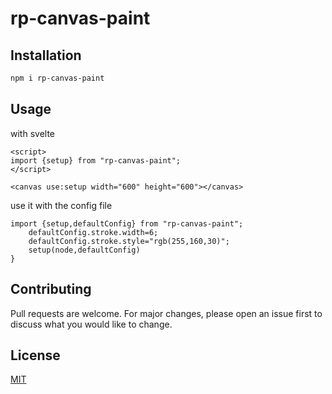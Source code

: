 # rp-canvas-paint

## Installation

```bash
npm i rp-canvas-paint
```

## Usage

with svelte

```
<script>
import {setup} from "rp-canvas-paint";
</script>

<canvas use:setup width="600" height="600"></canvas>
```

use it with the config file

```
import {setup,defaultConfig} from "rp-canvas-paint";
    defaultConfig.stroke.width=6;
    defaultConfig.stroke.style="rgb(255,160,30)";
    setup(node,defaultConfig)
}
```

## Contributing

Pull requests are welcome. For major changes, please open an issue first to discuss what you would like to change.

## License

[MIT](https://choosealicense.com/licenses/mit/)
